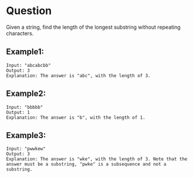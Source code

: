 # Question
Given a string, find the length of the longest substring without repeating characters.

## Example1:
```
Input: "abcabcbb"
Output: 3 
Explanation: The answer is "abc", with the length of 3. 
```
## Example2:
```
Input: "bbbbb"
Output: 1
Explanation: The answer is "b", with the length of 1.
```
## Example3:
```
Input: "pwwkew"
Output: 3
Explanation: The answer is "wke", with the length of 3. Note that the answer must be a substring, "pwke" is a subsequence and not a substring.
```
